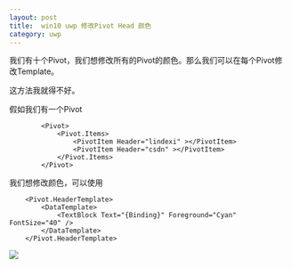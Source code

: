 ```yaml
---
layout: post
title:  win10 uwp 修改Pivot Head 颜色 
category: uwp 
---
```


我们有十个Pivot，我们想修改所有的Pivot的颜色。那么我们可以在每个Pivot修改Template。

<!--more-->

这方法我就得不好。

假如我们有一个Pivot
		
```
        <Pivot>
            <Pivot.Items>
                <PivotItem Header="lindexi" ></PivotItem>
                <PivotItem Header="csdn" ></PivotItem>
            </Pivot.Items>
        </Pivot>

```
我们想修改颜色，可以使用
		
```
    <Pivot.HeaderTemplate>
        <DataTemplate>
            <TextBlock Text="{Binding}" Foreground="Cyan" FontSize="40" />
        </DataTemplate>
    </Pivot.HeaderTemplate>

```

![](http://7xqpl8.com1.z0.glb.clouddn.com/f3c2f4a3-94ae-40b4-b3c3-da73116eb75d2016121716265.jpg)
<!-- 
如果我们要修改很多个Pivot颜色

我们可以在App.xaml使用PivotHeaderForegroundSelectedBrush

		
```
    <SolidColorBrush x:Key="PivotHeaderForegroundSelectedBrush" Color="Red" />
    <SolidColorBrush x:Key="PivotHeaderForegroundUnselectedBrush" Color="Cyan" />
    <x:Double x:Key="PivotHeaderItemFontSize">40</x:Double>

```

我们新建一个PivotDictionary


![](http://7xqpl8.com1.z0.glb.clouddn.com/f3c2f4a3-94ae-40b4-b3c3-da73116eb75d20161217162759.jpg)

在里面写上面代码

然后在App.xaml使用

这样，所有的Pivot都使用我们上面的颜色 -->
